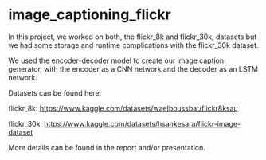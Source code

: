# image_captioning_flickr

In this project, we worked on both, the flickr_8k and flickr_30k, datasets but we had some storage and runtime complications with the flickr_30k dataset.

We used the encoder-decoder model to create our image caption generator, with the encoder as a CNN network and the decoder as an LSTM network.

Datasets can be found here:

flickr_8k: https://www.kaggle.com/datasets/waelboussbat/flickr8ksau

flickr_30k: https://www.kaggle.com/datasets/hsankesara/flickr-image-dataset

More details can be found in the report and/or presentation.
